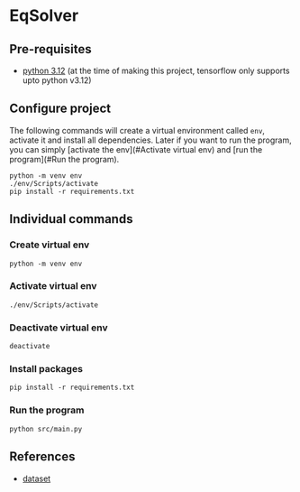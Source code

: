 # EqSolver

## Pre-requisites
- [python 3.12](https://www.python.org/downloads/release/python-3120/) (at the time of making this project, tensorflow only supports upto python v3.12)


## Configure project
The following commands will create a virtual environment called `env`, activate it and install all dependencies. Later if you want to run the program, you can simply [activate the env](#Activate virtual env) and [run the program](#Run the program).
```
python -m venv env
./env/Scripts/activate
pip install -r requirements.txt
```


## Individual commands
### Create virtual env
```
python -m venv env
```

### Activate virtual env
```
./env/Scripts/activate
```

### Deactivate virtual env
```
deactivate
```

### Install packages
```
pip install -r requirements.txt
```

### Run the program
```
python src/main.py
```


## References
- [dataset](https://github.com/wblachowski/bhmsds)

